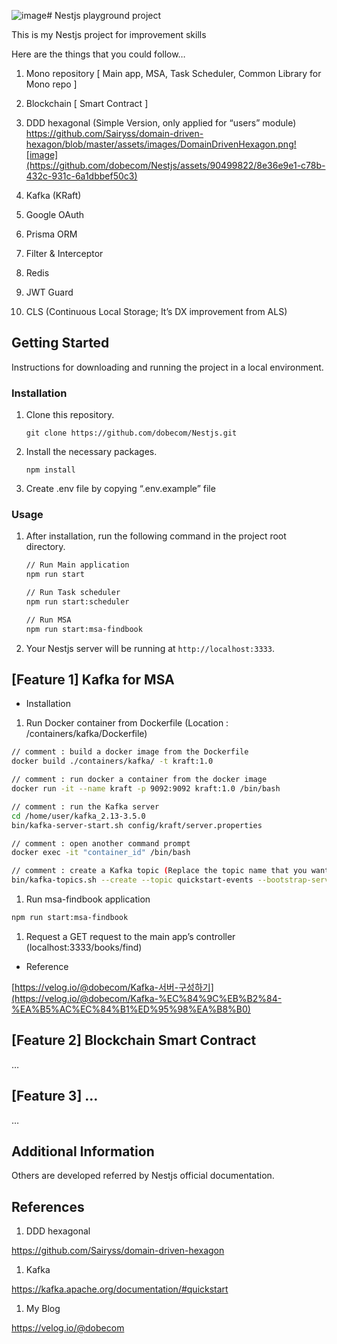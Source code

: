 ![image](https://github.com/dobecom/Nestjs/assets/90499822/ec0461a4-a40b-418c-ad47-db43d7e464b2)# Nestjs playground project

This is my Nestjs project for improvement skills

Here are the things that you could follow…

1. Mono repository [ Main app, MSA, Task Scheduler, Common Library for Mono repo ]
2. Blockchain [ Smart Contract ]
3. DDD hexagonal (Simple Version, only applied for “users” module)
https://github.com/Sairyss/domain-driven-hexagon/blob/master/assets/images/DomainDrivenHexagon.png![image](https://github.com/dobecom/Nestjs/assets/90499822/8e36e9e1-c78b-432c-931c-6a1dbbef50c3)

4. Kafka (KRaft)
5. Google OAuth
6. Prisma ORM
7. Filter & Interceptor
8. Redis
9. JWT Guard
10. CLS (Continuous Local Storage; It’s DX improvement from ALS)

## Getting Started

Instructions for downloading and running the project in a local environment.

### Installation

1. Clone this repository.
    
    ```
    git clone https://github.com/dobecom/Nestjs.git
    ```
    
2. Install the necessary packages.
    
    ```
    npm install
    ```
    
3. Create .env file by copying “.env.example” file

### Usage

1. After installation, run the following command in the project root directory.
    
    ```bash
    // Run Main application
    npm run start
    
    // Run Task scheduler
    npm run start:scheduler
    
    // Run MSA
    npm run start:msa-findbook
    ```
    
2. Your Nestjs server will be running at `http://localhost:3333`.

## [Feature 1] Kafka for MSA

- Installation
1. Run Docker container from Dockerfile (Location : /containers/kafka/Dockerfile)

```bash
// comment : build a docker image from the Dockerfile
docker build ./containers/kafka/ -t kraft:1.0

// comment : run docker a container from the docker image
docker run -it --name kraft -p 9092:9092 kraft:1.0 /bin/bash

// comment : run the Kafka server
cd /home/user/kafka_2.13-3.5.0
bin/kafka-server-start.sh config/kraft/server.properties

// comment : open another command prompt
docker exec -it "container_id" /bin/bash

// comment : create a Kafka topic (Replace the topic name that you want to create by replace "quickstart-events" [ex: "test-event"])
bin/kafka-topics.sh --create --topic quickstart-events --bootstrap-server localhost:9092
```

1. Run msa-findbook application

```bash
npm run start:msa-findbook
```

1. Request a GET request to the main app’s controller (localhost:3333/books/find) 
- Reference

[https://velog.io/@dobecom/Kafka-서버-구성하기](https://velog.io/@dobecom/Kafka-%EC%84%9C%EB%B2%84-%EA%B5%AC%EC%84%B1%ED%95%98%EA%B8%B0)

## [Feature 2] Blockchain Smart Contract

…

## [Feature 3] …

…

## Additional Information

Others are developed referred by Nestjs official documentation.

## References

1. DDD hexagonal

https://github.com/Sairyss/domain-driven-hexagon

1. Kafka

https://kafka.apache.org/documentation/#quickstart

1. My Blog

https://velog.io/@dobecom
